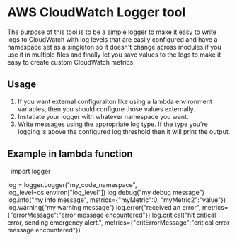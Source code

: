 # AWS CloudWatch Logger tool

The purpose of this tool is to be a simple logger to make it easy to write logs
to CloudWatch with log levels that are easily configured and have a namespace
set as a singleton so it doesn't change across modules if you use it in multiple
files and finally let you save values to the logs to make it easy to create 
custom CloudWatch metrics.

## Usage
1. If you want external configuraiton like using a lambda environment variables, 
then you should configure those values externally.
2. Instatiate your logger with whatever namespace you want.
3. Write messages using the appropriate log type. If the type you're logging
is above the configured log threshold then it will print the output.

## Example in lambda function
`
import logger

log = logger.Logger("my_code_namespace", log_level=os.environ["log_level"])
log.debug("my debug message")
log.info("my info message", metrics={"myMetric":0, "myMetric2":"value"})
log.warning("my warning message")
log.error("received an error", metrics={"errorMessage":"error message encountered"})
log.critical("hit critical error, sending emergency alert.", metrics={"critErrorMessage":"critical error message encountered"})
`